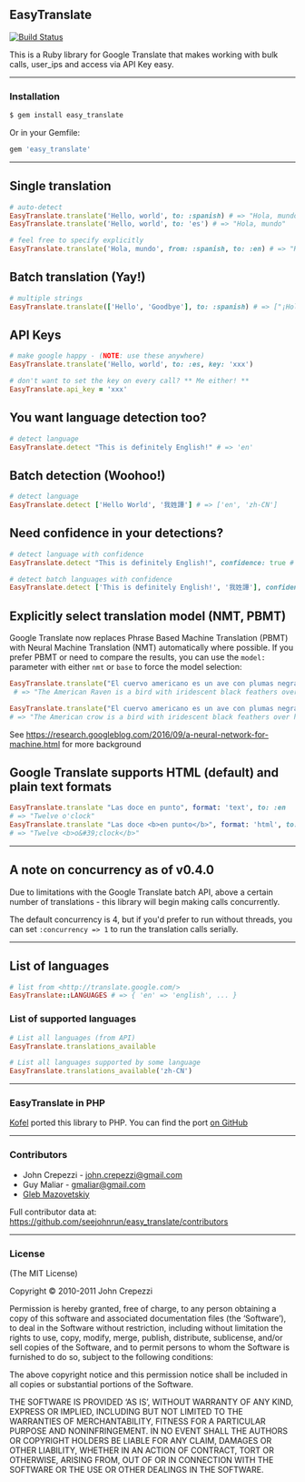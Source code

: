 ## EasyTranslate

[![Build Status](https://secure.travis-ci.org/seejohnrun/easy_translate.png)](http://travis-ci.org/seejohnrun/easy_translate)

This is a Ruby library for Google Translate that makes working with bulk calls,
user_ips and access via API Key easy.

---

### Installation

```bash
$ gem install easy_translate
```

Or in your Gemfile:

```ruby
gem 'easy_translate'
```

---

## Single translation

```ruby
# auto-detect
EasyTranslate.translate('Hello, world', to: :spanish) # => "Hola, mundo"
EasyTranslate.translate('Hello, world', to: 'es') # => "Hola, mundo"

# feel free to specify explicitly
EasyTranslate.translate('Hola, mundo', from: :spanish, to: :en) # => "Hello, world"
```

## Batch translation (Yay!)

```ruby
# multiple strings
EasyTranslate.translate(['Hello', 'Goodbye'], to: :spanish) # => ["¡Hola", "Despedida"]
```

## API Keys

```ruby
# make google happy - (NOTE: use these anywhere)
EasyTranslate.translate('Hello, world', to: :es, key: 'xxx')

# don't want to set the key on every call? ** Me either! **
EasyTranslate.api_key = 'xxx'
```

## You want language detection too?

```ruby
# detect language
EasyTranslate.detect "This is definitely English!" # => 'en'
```

## Batch detection (Woohoo!)

```ruby
# detect language
EasyTranslate.detect ['Hello World', '我姓譚'] # => ['en', 'zh-CN']
```

## Need confidence in your detections?

```ruby
# detect language with confidence
EasyTranslate.detect "This is definitely English!", confidence: true # => { :language => 'en', :confidence => 0.77272725 }
```

```ruby
# detect batch languages with confidence
EasyTranslate.detect ['This is definitely English!', '我姓譚'], confidence: true # => [{ :language => 'en', :confidence => 0.77272725 }, { :language => 'zh-CN', :confidence => 1.0 }]
```

## Explicitly select translation model (NMT, PBMT)
Google Translate now replaces Phrase Based Machine Translation (PBMT) with Neural Machine Translation (NMT) automatically where possible. If you prefer PBMT or need to compare the results, you can use the `model:` parameter with either `nmt` or `base` to force the model selection:

```ruby
EasyTranslate.translate("El cuervo americano es un ave con plumas negras iridiscentes sobre todo su cuerpo.", from: "es", to: "en", model: "nmt")
 # => "The American Raven is a bird with iridescent black feathers over its entire body."
 ```

 ```ruby
EasyTranslate.translate("El cuervo americano es un ave con plumas negras iridiscentes sobre todo su cuerpo.", from: "es", to: "en", model: "base")
# => "The American crow is a bird with iridescent black feathers over her body."
```

See https://research.googleblog.com/2016/09/a-neural-network-for-machine.html for more background

## Google Translate supports HTML (default) and plain text formats

```ruby
EasyTranslate.translate "Las doce en punto", format: 'text', to: :en
# => "Twelve o'clock"
EasyTranslate.translate "Las doce <b>en punto</b>", format: 'html', to: :en
# => "Twelve <b>o&#39;clock</b>"
```

---

## A note on concurrency as of v0.4.0

Due to limitations with the Google Translate batch API, above a certain
number of translations - this library will begin making calls concurrently.

The default concurrency is 4, but if you'd prefer to run without threads,
you can set `:concurrency => 1` to run the translation calls serially.

---

## List of languages

```ruby
# list from <http://translate.google.com/>
EasyTranslate::LANGUAGES # => { 'en' => 'english', ... }
```

### List of supported languages

```ruby
# List all languages (from API)
EasyTranslate.translations_available

# List all languages supported by some language
EasyTranslate.translations_available('zh-CN')
```

---

### EasyTranslate in PHP

[Kofel](https://github.com/Kofel) ported this library to PHP.
You can find the port [on GitHub](https://github.com/Kofel/EasyTranslate)

---

### Contributors

* John Crepezzi - john.crepezzi@gmail.com
* Guy Maliar - gmaliar@gmail.com
* [Gleb Mazovetskiy](https://github.com/glebm)

Full contributor data at:
https://github.com/seejohnrun/easy_translate/contributors

---

### License

(The MIT License)

Copyright © 2010-2011 John Crepezzi

Permission is hereby granted, free of charge, to any person obtaining a copy of
this software and associated documentation files (the ‘Software’), to deal in
the Software without restriction, including without limitation the rights to
use, copy, modify, merge, publish, distribute, sublicense, and/or sell copies
of the Software, and to permit persons to whom the Software is furnished to do
so, subject to the following conditions:

The above copyright notice and this permission notice shall be included in all
copies or substantial portions of the Software.

THE SOFTWARE IS PROVIDED ‘AS IS’, WITHOUT WARRANTY OF ANY KIND, EXPRESS OR
IMPLIED, INCLUDING BUT NOT LIMITED TO THE WARRANTIES OF MERCHANTABILITY, FITNESS
FOR A PARTICULAR PURPOSE AND NONINFRINGEMENT. IN NO EVENT SHALL THE AUTHORS OR
COPYRIGHT HOLDERS BE LIABLE FOR ANY CLAIM, DAMAGES OR OTHER LIABILITY, WHETHER
IN AN ACTION OF CONTRACT, TORT OR OTHERWISE, ARISING FROM, OUT OF OR IN
CONNECTION WITH THE SOFTWARE OR THE USE OR OTHER DEALINGS IN THE SOFTWARE.
